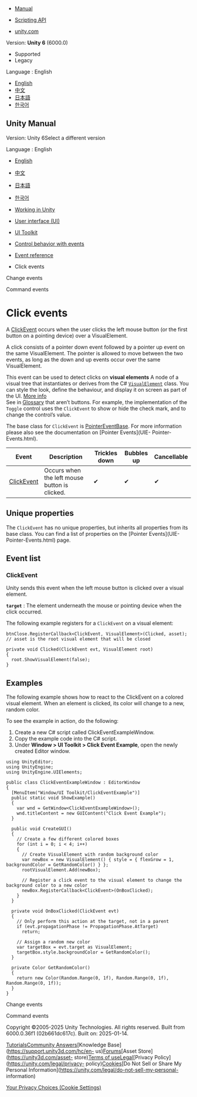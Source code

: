 [](https://docs.unity3d.com)

  * [Manual](../Manual/index.html)
  * [Scripting API](../ScriptReference/index.html)

  * [unity.com](https://unity.com/)

Version: **Unity 6** (6000.0)

  * Supported
  * Legacy

Language : English

  * [English](/Manual/UIE-Click-Events.html)
  * [中文](/cn/current/Manual/UIE-Click-Events.html)
  * [日本語](/ja/current/Manual/UIE-Click-Events.html)
  * [한국어](/kr/current/Manual/UIE-Click-Events.html)

[](https://docs.unity3d.com)

## Unity Manual

Version: Unity 6Select a different version

Language : English

  * [English](/Manual/UIE-Click-Events.html)
  * [中文](/cn/current/Manual/UIE-Click-Events.html)
  * [日本語](/ja/current/Manual/UIE-Click-Events.html)
  * [한국어](/kr/current/Manual/UIE-Click-Events.html)

  * [Working in Unity](working-in-unity.html)
  * [User interface (UI)](UIToolkits.html)
  * [UI Toolkit](UIElements.html)
  * [Control behavior with events](UIE-Events.html)
  * [Event reference](UIE-Events-Reference.html)
  * Click events

[](UIE-Change-Events.html)

Change events

[](UIE-Command-Events.html)

Command events

# Click events

A [ClickEvent](../ScriptReference/UIElements.ClickEvent.html) occurs when the
user clicks the left mouse button (or the first button on a pointing device)
over a VisualElement.

A click consists of a pointer down event followed by a pointer up event on the
same VisualElement. The pointer is allowed to move between the two events, as
long as the down and up events occur over the same VisualElement.

This event can be used to detect clicks on **visual elements** A node of a
visual tree that instantiates or derives from the C#
[`VisualElement`](../ScriptReference/UIElements.VisualElement.html) class. You
can style the look, define the behaviour, and display it on screen as part of
the UI. [More info](UIE-VisualTree.html)  
See in [Glossary](Glossary.html#Visualelement) that aren’t buttons. For
example, the implementation of the `Toggle` control uses the `ClickEvent` to
show or hide the check mark, and to change the control’s value.

The base class for `ClickEvent` is
[PointerEventBase](../ScriptReference/UIElements.PointerEventBase_1.html). For
more information please also see the documentation on [Pointer Events](UIE-
Pointer-Events.html).

**Event** | **Description** | **Trickles down** | **Bubbles up** | **Cancellable**  
---|---|---|---|---  
[ClickEvent](../ScriptReference/UIElements.ClickEvent.html) | Occurs when the left mouse button is clicked. | ✔ | ✔ | ✔  
  
## Unique properties

The `ClickEvent` has no unique properties, but inherits all properties from
its base class. You can find a list of properties on the [Pointer Events](UIE-
Pointer-Events.html) page.

## Event list

### ClickEvent

Unity sends this event when the left mouse button is clicked over a visual
element.

**`target`** : The element underneath the mouse or pointing device when the
click occurred.

The following example registers for a `ClickEvent` on a visual element:

    
    
    btnClose.RegisterCallback<ClickEvent, VisualElement>(Clicked, asset); // asset is the root visual element that will be closed
    
    private void Clicked(ClickEvent evt, VisualElement root)
    {
      root.ShowVisualElement(false); 
    }
    

## Examples

The following example shows how to react to the ClickEvent on a colored visual
element. When an element is clicked, its color will change to a new, random
color.

To see the example in action, do the following:

  1. Create a new C# script called ClickEventExampleWindow.
  2. Copy the example code into the C# script.
  3. Under **Window > UI Toolkit > Click Event Example**, open the newly created Editor window.

    
    
    using UnityEditor;
    using UnityEngine;
    using UnityEngine.UIElements;
    
    public class ClickEventExampleWindow : EditorWindow
    {
      [MenuItem("Window/UI Toolkit/ClickEventExample")]
      public static void ShowExample()
      {
        var wnd = GetWindow<ClickEventExampleWindow>();
        wnd.titleContent = new GUIContent("Click Event Example");
      }
    
      public void CreateGUI()
      {
        // Create a few different colored boxes
        for (int i = 0; i < 4; i++)
        {
          // Create VisualElement with random background color
          var newBox = new VisualElement() { style = { flexGrow = 1, backgroundColor = GetRandomColor() } };
          rootVisualElement.Add(newBox);
    
          // Register a click event to the visual element to change the background color to a new color
          newBox.RegisterCallback<ClickEvent>(OnBoxClicked);
        }
      }
    
      private void OnBoxClicked(ClickEvent evt)
      {
        // Only perform this action at the target, not in a parent
        if (evt.propagationPhase != PropagationPhase.AtTarget)
          return;
    
        // Assign a random new color
        var targetBox = evt.target as VisualElement;
        targetBox.style.backgroundColor = GetRandomColor();
      }
    
      private Color GetRandomColor()
      {
        return new Color(Random.Range(0, 1f), Random.Range(0, 1f), Random.Range(0, 1f));
      }
    }
    

[](UIE-Change-Events.html)

Change events

[](UIE-Command-Events.html)

Command events

Copyright ©2005-2025 Unity Technologies. All rights reserved. Built from
6000.0.36f1 (02b661dc617c). Built on: 2025-01-14.

[Tutorials](https://learn.unity.com/)[Community
Answers](https://answers.unity3d.com)[Knowledge
Base](https://support.unity3d.com/hc/en-
us)[Forums](https://forum.unity3d.com)[Asset Store](https://unity3d.com/asset-
store)[Terms of
use](https://docs.unity3d.com/Manual/TermsOfUse.html)[Legal](https://unity.com/legal)[Privacy
Policy](https://unity.com/legal/privacy-
policy)[Cookies](https://unity.com/legal/cookie-policy)[Do Not Sell or Share
My Personal Information](https://unity.com/legal/do-not-sell-my-personal-
information)

[Your Privacy Choices (Cookie Settings)](javascript:void\(0\);)


